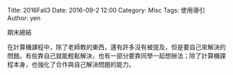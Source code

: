Title: 2016Fall3
Date: 2016-09-2 12:00
Category: Misc
Tags: 使用導引
Author: yen

期末總結
<!-- PELICAN_END_SUMMARY -->
在計算機課程中，除了老師教的東西，還有許多沒有被提及，但是要自己來解決的問題。有些靠自己就能輕鬆解決，也有一部分要靠同學一起想辦法；除了計算機課程本身，也強化了合作與自己解決問題的能力。